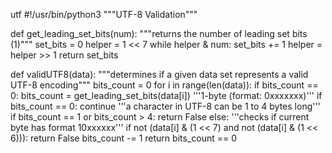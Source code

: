 utf
#!/usr/bin/python3
"""UTF-8 Validation"""


def get_leading_set_bits(num):
    """returns the number of leading set bits (1)"""
    set_bits = 0
    helper = 1 << 7
    while helper & num:
        set_bits += 1
        helper = helper >> 1
    return set_bits


def validUTF8(data):
    """determines if a given data set represents a valid UTF-8 encoding"""
    bits_count = 0
    for i in range(len(data)):
        if bits_count == 0:
            bits_count = get_leading_set_bits(data[i])
            '''1-byte (format: 0xxxxxxx)'''
            if bits_count == 0:
                continue
            '''a character in UTF-8 can be 1 to 4 bytes long'''
            if bits_count == 1 or bits_count > 4:
                return False
        else:
            '''checks if current byte has format 10xxxxxx'''
            if not (data[i] & (1 << 7) and not (data[i] & (1 << 6))):
                return False
        bits_count -= 1
    return bits_count == 0
